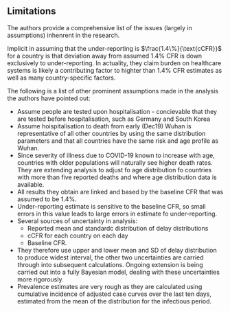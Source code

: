 ## Limitations

The authors provide a comprehensive list of the issues (largely in assumptions) inhenrent in the research.

Implicit in assuming that the under-reporting is $\frac{1.4\%}{\text{cCFR}}$ for a country is that deviation away from assumed $1.4\%$ CFR is down exclusively  to under-reporting. In actuality, they claim burden on healthcare systems is likely a contributing factor to highter than $1.4\%$ CFR estimates as well as many country-specific factors.

The following is a list of other prominent assumptions made in the analysis the authors have pointed out:
- Assume people are tested upon hospitalisation - concievable that they are tested before hospitalisation, such as Germany and South Korea
- Assume hoispitalisation to death from early (Dec19) Wuhan is representative of all other countries by using the same distribution parameters and that all countries have the same risk and age profile as Wuhan.
- Since severity of illness due to COVID-19 known to increase with age, countries with older populations will naturally see higher death rates. They are extending analysis to adjust fo age distribution fo countries with more than five reported deaths and where age distribution data is available.
- All results they obtain are linked and based by the baseline CFR that was assumed to be $1.4\%$.
- Under-reporting estimate is sensitive to the baseline CFR, so small errors in this value leads to large errors in estimate fo under-reporting.
- Several sources of uncertainty in analysis:
	- Reported mean and standardc distribution of delay distributions
	- cCFR for each country on each day
	- Baseline CFR.
- They therefore use upper and lower mean and SD of delay distribution to produce widest interval, the other two uncertainties are carried through into subsequent calculations. Ongoing extension is being carried out into a fully Bayesian model, dealing with these uncertainties more rigorously.
- Prevalence estimates are very rough as they are calculated using cumulative incidence of adjusted case curves over the last ten days, estimated from the mean of the distribution for the infectious period.